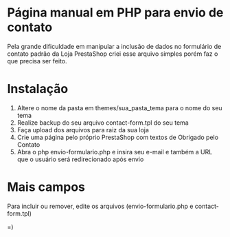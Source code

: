 # Página manual em PHP para envio de contato
Pela grande dificuldade em manipular a inclusão de dados no formulário de contato padrão da Loja PrestaShop criei esse arquivo simples porém faz o que precisa ser feito.

# Instalação
1) Altere o nome da pasta em themes/sua_pasta_tema para o nome do seu tema
2) Realize backup do seu arquivo contact-form.tpl do seu tema
3) Faça upload dos arquivos para raiz da sua loja
4) Crie uma página pelo próprio PrestaShop com textos de Obrigado pelo Contato
5) Abra o php envio-formulario.php e insira seu e-mail e também a URL que o usuário será redirecionado após envio

# Mais campos
Para incluir ou remover, edite os arquivos (envio-formulario.php e contact-form.tpl)

=)
